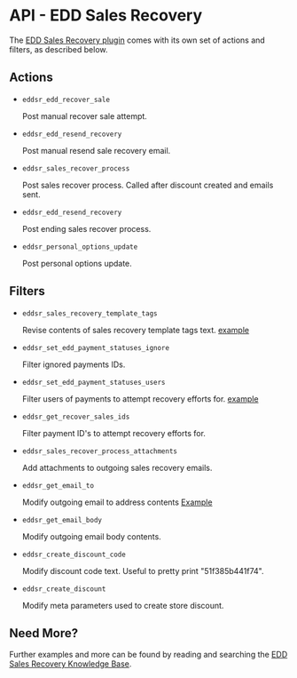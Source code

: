 # API - EDD Sales Recovery

The [EDD Sales Recovery plugin](https://store.axelerant.com/downloads/sales-recovery-easy-digital-downloads/) comes with its own set of actions and filters, as described below.

## Actions

* `eddsr_edd_recover_sale`

	Post manual recover sale attempt.

* `eddsr_edd_resend_recovery`

	Post manual resend sale recovery email.

* `eddsr_sales_recover_process`

	Post sales recover process. Called after discount created and emails sent.

* `eddsr_edd_resend_recovery`

	Post ending sales recover process.

* `eddsr_personal_options_update`

	Post personal options update.

## Filters

* `eddsr_sales_recovery_template_tags`
	
	Revise contents of sales recovery template tags text. [example]()

* `eddsr_set_edd_payment_statuses_ignore`
	
	Filter ignored payments IDs.

* `eddsr_set_edd_payment_statuses_users`
	
	Filter users of payments to attempt recovery efforts for. [example](https://axelerant.atlassian.net/wiki/display/WPFAQ/How+do+you+use+filter+eddsr_set_edd_payment_statuses_users)

* `eddsr_get_recover_sales_ids`
	
	Filter payment ID's to attempt recovery efforts for.

* `eddsr_sales_recover_process_attachments`
	
	Add attachments to outgoing sales recovery emails.

* `eddsr_get_email_to`
	
	Modify outgoing email to address contents [Example](https://axelerant.atlassian.net/wiki/pages/viewpage.action?pageId=14024817)

* `eddsr_get_email_body`
	
	Modify outgoing email body contents.

* `eddsr_create_discount_code`
	
	Modify discount code text. Useful to pretty print "51f385b441f74".

* `eddsr_create_discount`
	
	Modify meta parameters used to create store discount.

## Need More?

Further examples and more can be found by reading and searching the [EDD Sales Recovery Knowledge Base](https://axelerant.atlassian.net/wiki/display/WPFAQ/).
